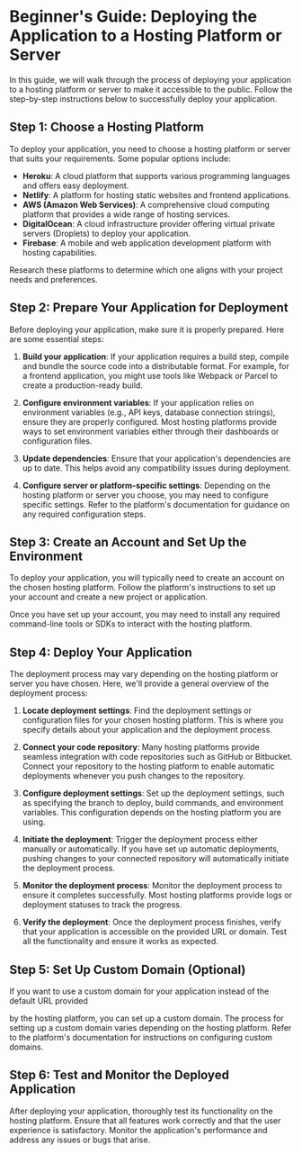 # Beginner's Guide: Deploying the Application to a Hosting Platform or Server

In this guide, we will walk through the process of deploying your application to a hosting platform or server to make it accessible to the public. Follow the step-by-step instructions below to successfully deploy your application.

## Step 1: Choose a Hosting Platform
To deploy your application, you need to choose a hosting platform or server that suits your requirements. Some popular options include:

- **Heroku**: A cloud platform that supports various programming languages and offers easy deployment.
- **Netlify**: A platform for hosting static websites and frontend applications.
- **AWS (Amazon Web Services)**: A comprehensive cloud computing platform that provides a wide range of hosting services.
- **DigitalOcean**: A cloud infrastructure provider offering virtual private servers (Droplets) to deploy your application.
- **Firebase**: A mobile and web application development platform with hosting capabilities.

Research these platforms to determine which one aligns with your project needs and preferences.

## Step 2: Prepare Your Application for Deployment
Before deploying your application, make sure it is properly prepared. Here are some essential steps:

1. **Build your application**: If your application requires a build step, compile and bundle the source code into a distributable format. For example, for a frontend application, you might use tools like Webpack or Parcel to create a production-ready build.

2. **Configure environment variables**: If your application relies on environment variables (e.g., API keys, database connection strings), ensure they are properly configured. Most hosting platforms provide ways to set environment variables either through their dashboards or configuration files.

3. **Update dependencies**: Ensure that your application's dependencies are up to date. This helps avoid any compatibility issues during deployment.

4. **Configure server or platform-specific settings**: Depending on the hosting platform or server you choose, you may need to configure specific settings. Refer to the platform's documentation for guidance on any required configuration steps.

## Step 3: Create an Account and Set Up the Environment
To deploy your application, you will typically need to create an account on the chosen hosting platform. Follow the platform's instructions to set up your account and create a new project or application.

Once you have set up your account, you may need to install any required command-line tools or SDKs to interact with the hosting platform.

## Step 4: Deploy Your Application
The deployment process may vary depending on the hosting platform or server you have chosen. Here, we'll provide a general overview of the deployment process:

1. **Locate deployment settings**: Find the deployment settings or configuration files for your chosen hosting platform. This is where you specify details about your application and the deployment process.

2. **Connect your code repository**: Many hosting platforms provide seamless integration with code repositories such as GitHub or Bitbucket. Connect your repository to the hosting platform to enable automatic deployments whenever you push changes to the repository.

3. **Configure deployment settings**: Set up the deployment settings, such as specifying the branch to deploy, build commands, and environment variables. This configuration depends on the hosting platform you are using.

4. **Initiate the deployment**: Trigger the deployment process either manually or automatically. If you have set up automatic deployments, pushing changes to your connected repository will automatically initiate the deployment process.

5. **Monitor the deployment process**: Monitor the deployment process to ensure it completes successfully. Most hosting platforms provide logs or deployment statuses to track the progress.

6. **Verify the deployment**: Once the deployment process finishes, verify that your application is accessible on the provided URL or domain. Test all the functionality and ensure it works as expected.

## Step 5: Set Up Custom Domain (Optional)
If you want to use a custom domain for your application instead of the default URL provided

 by the hosting platform, you can set up a custom domain. The process for setting up a custom domain varies depending on the hosting platform. Refer to the platform's documentation for instructions on configuring custom domains.

## Step 6: Test and Monitor the Deployed Application
After deploying your application, thoroughly test its functionality on the hosting platform. Ensure that all features work correctly and that the user experience is satisfactory. Monitor the application's performance and address any issues or bugs that arise.


